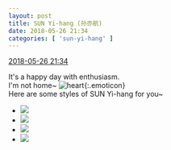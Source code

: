 ```yaml
---
layout: post
title: SUN Yi-hang (孙亦航)
date: 2018-05-26 21:34
categories: [ 'sun-yi-hang' ]
---
```


<div class="weibo-info">
  <a href="https://weibo.com/2565158051/GitHEeIS7">2018-05-26 21:34</a>
</div>

It's a happy day with enthusiasm.  
I'm not home~ ![heart](https://img.t.sinajs.cn/t4/appstyle/expression/ext/normal/8a/2018new_xin_org.png){:.emoticon}  
Here are some styles of SUN Yi-hang for you~

<!-- more -->

<ul class="weibo-pic-list-2">
  <li class="weibo-pic">
    <a href="https://wx1.sinaimg.cn/mw690/98e534a3gy1frp2dyr8kvj21901o01kx.jpg"><img src="https://wx1.sinaimg.cn/thumb150/98e534a3gy1frp2dyr8kvj21901o01kx.jpg"/></a>
  </li>
  <li class="weibo-pic">
    <a href="https://wx2.sinaimg.cn/mw690/98e534a3gy1frp2e10sc5j21901o0qun.jpg"><img src="https://wx2.sinaimg.cn/thumb150/98e534a3gy1frp2e10sc5j21901o0qun.jpg"/></a>
  </li>
  <li class="weibo-pic">
    <a href="https://wx2.sinaimg.cn/mw690/98e534a3gy1frp2dwpbn8j20b91o07cy.jpg"><img src="https://wx2.sinaimg.cn/thumb150/98e534a3gy1frp2dwpbn8j20b91o07cy.jpg"/></a>
  </li>
  <li class="weibo-pic">
    <a href="https://wx4.sinaimg.cn/mw690/98e534a3gy1frp2e41sxsj23402c0u0x.jpg"><img src="https://wx4.sinaimg.cn/thumb150/98e534a3gy1frp2e41sxsj23402c0u0x.jpg"/></a>
  </li>
</ul>
